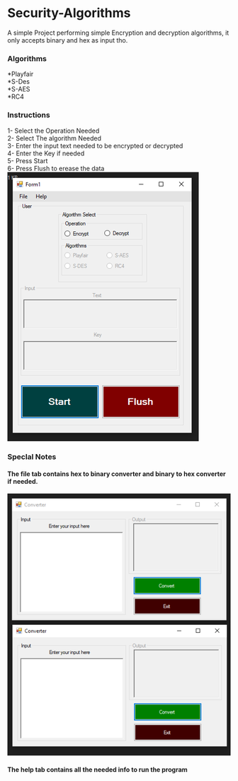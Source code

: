 # Security-Algorithms
A simple Project performing simple Encryption and decryption algorithms, it only accepts binary and hex as input tho.
### Algorithms
*Playfair <br />
*S-Des <br />
*S-AES <br />
*RC4
### Instructions
1- Select the Operation Needed <br />
2- Select The algorithm Needed <br />
3- Enter the input text needed to be encrypted or decrypted <br />
4- Enter the Key if needed <br />
5- Press Start <br />
6- Press Flush to erease the data <br />
![](Capture.PNG)
### SpecIal Notes
#### The file tab contains hex to binary converter and binary to hex converter if needed.
![](ss.PNG)
#### The help tab contains all the needed info to run the program
